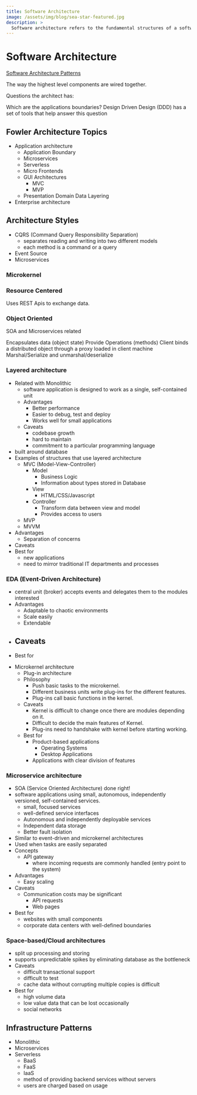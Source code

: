 ```yaml
---
title: Software Architecture
image: /assets/img/blog/sea-star-featured.jpg
description: >
  Software architecture refers to the fundamental structures of a software system and the discipline of creating such structures and systems.
---
```


# Software Architecture

[Software Architecture Patterns](https://www.oreilly.com/library/view/software-architecture-patterns/9781491971437/)

The way the highest level components are wired together.

Questions the architect has:

  Which are the applications boundaries?
  Design Driven Design (DDD) has a set of tools that help answer this question

## Fowler Architecture Topics
  - Application architecture
    * Application Boundary
    * Microservices
    * Serverless
    * Micro Frontends
    * GUI Architectures
      - MVC
      - MVP
    * Presentation Domain Data Layering
  - Enterprise architecture

## Architecture Styles
- CQRS (Command Query Responsibility Separation)
  - separates reading and writing into two different models
  - each method is a command or a query
- Event Source
- Microservices



### Microkernel

### Resource Centered

Uses REST Apis to exchange data.

### Object Oriented

SOA and Microservices related

Encapsulates data  (object state)
Provide Operations (methods)
Client binds a distributed object through a proxy loaded in client machine
Marshal/Serialize and unmarshal/deserialize

### Layered architecture
  * Related with Monolithic
    - software application is designed to work as a single, self-contained unit
    - Advantages
      - Better performance
      - Easier to debug, test and deploy
      - Works well for small applications
    - Caveats
      - codebase growth
      - hard to maintain
      - commitment to a particular programming language
  * built around database
  * Examples of structures that use layered architecture
    - MVC (Model-View-Controller)
      * Model
        - Business Logic
        - Information about types stored in Database
      * View
        - HTML/CSS/Javascript
      * Controller
        - Transform data between view and model
        - Provides access to users
    - MVP
    - MVVM
  * Advantages
    - Separation of concerns
  * Caveats
  * Best for
    - new applications
    - need to mirror traditional IT departments and processes

### EDA (Event-Driven Architecture)
  * central unit (broker) accepts events and delegates them to the modules interested
  * Advantages
    - Adaptable to chaotic environments
    - Scale easily
    - Extendable
  * Caveats
    -
  * Best for
- Microkernel architecture
  * Plug-in architecture
  * Philosophy
    - Push basic tasks to the microkernel.
    - Different business units write plug-ins for the different features.
    - Plug-ins call basic functions in the kernel.
  * Caveats
    - Kernel is difficult to change once there are modules depending on it.
    - Difficult to decide the main features of Kernel.
    - Plug-ins need to handshake with kernel before starting working.
  * Best for
    - Product-based applications
      * Operating Systems
      * Desktop Applications
    - Applications with clear division of features

### Microservice architecture
  * SOA (Service Oriented Architecture) done right!
  * software applications using small, autonomous, independently versioned, self-contained services.
    - small, focused services
    - well-defined service interfaces
    - Autonomous and independently deployable services
    - Independent data storage
    - Better fault isolation
  * Similar to event-driven and microkernel architectures
  * Used when tasks are easily separated
  * Concepts
    - API gateway
      - where incoming requests are commonly handled (entry point to the system)
  * Advantages
    - Easy scaling
  * Caveats
    - Communication costs may be significant
      * API requests
      * Web pages
  * Best for
    - websites with small components
    - corporate data centers with well-defined boundaries

### Space-based/Cloud architectures
  * split up processing and storing
  * supports unpredictable spikes by eliminating database as the bottleneck
  * Caveats
    - difficult transactional support
    - difficult to test
    - cache data without corrupting multiple copies is difficult
  * Best for
    - high volume data
    - low value data that can be lost occasionally
    - social networks

## Infrastructure Patterns
- Monolithic
- Microservices
- Serverless
  - BaaS
  - FaaS
  - IaaS
  - method of providing backend services without servers
  - users are charged based on usage
